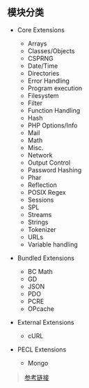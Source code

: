 ## 模块分类
- Core Extensions
    - Arrays
    - Classes/Objects
    - CSPRNG
    - Date/Time
    - Directories
    - Error Handling
    - Program execution
    - Filesystem
    - Filter
    - Function Handling
    - Hash
    - PHP Options/Info
    - Mail
    - Math
    - Misc.
    - Network
    - Output Control
    - Password Hashing
    - Phar
    - Reflection
    - POSIX Regex
    - Sessions
    - SPL
    - Streams
    - Strings
    - Tokenizer
    - URLs
    - Variable handling
 
- Bundled Extensions
    - BC Math
    - GD
    - JSON
    - PDO
    - PCRE
    - OPcache
    
- External Extensions  
    - cURL
    
- PECL Extensions
    - Mongo   
    

> [参考链接](http://php.net/manual/en/extensions.membership.php)